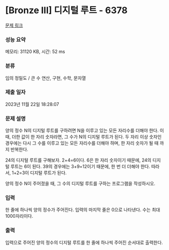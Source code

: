 # [Bronze III] 디지털 루트 - 6378 

[문제 링크](https://www.acmicpc.net/problem/6378) 

### 성능 요약

메모리: 31120 KB, 시간: 52 ms

### 분류

임의 정밀도 / 큰 수 연산, 구현, 수학, 문자열

### 제출 일자

2023년 11월 22일 18:28:07

### 문제 설명

<p>양의 정수 N의 디지털 루트를 구하려면 N을 이루고 있는 모든 자리수를 더해야 한다. 이때, 더한 값이 한 자리 숫자라면, 그 수가 N의 디지털 루트가 된다. 두 자리 이상 숫자인 경우에는 다시 그 수를 이루고 있는 모든 자리수를 더해야 하며, 한 자리 숫자가 될 때 까지 반복한다.</p>

<p>24의 디지털 루트를 구해보자. 2+4=6이다. 6은 한 자리 숫자이기 때문에, 24의 디지털 루트는 6이 된다. 39의 경우에는 3+9=12이기 때문에, 한 번 더 더해야 한다. 따라서, 1+2=3이 디지털 루트가 된다.</p>

<p>양의 정수 N이 주어졌을 때, 그 수의 디지털 루트를 구하는 프로그램을 작성하시오.</p>

### 입력 

 <p>한 줄에 하나씩 양의 정수가 주어진다. 입력의 마지막 줄은 0으로 나타낸다.  수는 최대 1000자리이다.</p>

### 출력 

 <p>입력으로 주어진 양의 정수의 디지털 루트를 한 줄에 하나씩 주어진 순서대로 출력한다.</p>

